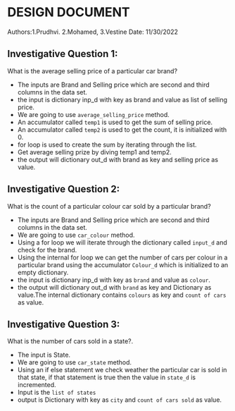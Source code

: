 # DESIGN DOCUMENT

Authors:1.Prudhvi.
        2.Mohamed,
        3.Vestine
Date: 11/30/2022
## Investigative Question 1:
What is the average selling price of a particular car brand?
* The inputs are Brand and Selling price which are second and third columns in the data set.
* the input is dictionary inp_d with key as brand and value as list of selling price.
* We are going to use `average_selling_price` method.
* An accumulator called `temp1` is used to get the sum of selling price.
* An accumulator called `temp2` is used to get the count, it is initialized with 0.
* for loop is used to create the sum by iterating through the list.
* Get average selling prize by diving temp1 and temp2.
* the output will dictionary out_d with brand as key and selling price as value.

## Investigative Question 2:
What is the count of a particular colour car sold by a particular brand?
* The inputs are Brand and Selling price which are second and third columns in the data set.
* We are going to use `car_colour` method.
* Using a for loop we will iterate through the dictionary called `input_d` and check for the brand.
* Using the internal for loop we can get the number of cars per colour in a particular brand using the accumulator `Colour_d` which is initialized to an empty dictionary.
* the input is dictionary inp_d with key as `brand` and value as `colour`.
* the output will dictionary out_d with `brand` as key and Dictionary as value.The internal dictionary contains `colours` as key and `count of cars` as value.

## Investigative Question 3:
What is the number of cars sold in a state?.
* The input is State.
* We are going to use `car_state` method.
* Using an if else statement we check weather the particular car is sold in that state, if that statement is true then the value in `state_d` is incremented. 
* Input is the `list of states`
* output is Dictionary with key as `city` and `count of cars sold` as value.

